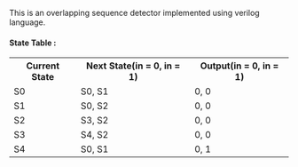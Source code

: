 This is an overlapping sequence detector implemented using verilog language.
#### State Table : 
<table>
  <tr>
  <th> Current State</th>
  <th> Next State(in = 0, in = 1)</th>
  <th> Output(in = 0, in = 1) </th> </tr>
  <tr>
    <td> S0 </td>
    <td>S0, S1</td>
    <td>0, 0</td>
  </tr>
  <tr>
    <td> S1 </td>
    <td>S0, S2</td>
    <td>0, 0</td>
  </tr>  
  <tr>
    <td> S2 </td>
    <td>S3, S2</td>
    <td>0, 0</td>
  </tr>
  <tr>
    <td> S3 </td>
    <td>S4, S2</td>
    <td>0, 0</td>
  </tr>
  <tr>
    <td> S4 </td>
    <td>S0, S1</td>
    <td>0, 1</td>
  </tr>
</table>


